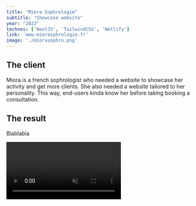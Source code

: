 ```yaml
---
title: "Miora Sophrologie"
subtitle: "Showcase website"
year: "2023"
technos: ['NextJS', 'TailwindCSS', 'Netlify']
link: 'www.miorasphrologie.fr'
image: './miorasophro.png'
---
```


## The client

Miora is a french sophrologist who needed a website to showcase her activity and get more clients. She also needed a website tailored to her personality. This way, end-users kinda know her before taking booking a consultation.

## The result

Blablabla


<video src="/screen_recording_miora.mp4" type="video/mp4" controls autoplay loop muted>

LINK

CALL TO ACTION